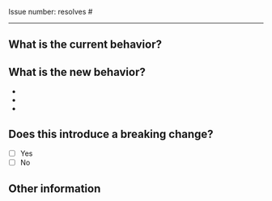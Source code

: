 Issue number: resolves #

---

<!-- Please do not submit updates to dependencies unless it fixes an issue. -->

<!-- Please try to limit your pull request to one type (bugfix, feature, etc). Submit multiple pull requests if needed. -->

## What is the current behavior?

<!-- Please describe the current behavior that you are modifying. -->

## What is the new behavior?

<!-- Please describe the behavior or changes that are being added by this PR. -->

-
-
-

## Does this introduce a breaking change?

- [ ] Yes
- [ ] No

<!--
  If this introduces a breaking change:
  1. Describe the impact and migration path for existing applications below.
  2. Update the BREAKING.md file with the breaking change.
  3. Add "BREAKING CHANGE: [...]" to the commit description when merging. See https://github.com/ionic-team/ionic-framework/blob/main/docs/CONTRIBUTING.md#footer for more information.
-->

## Other information

<!-- Any other information that is important to this PR such as screenshots of how the component looks before and after the change. -->
